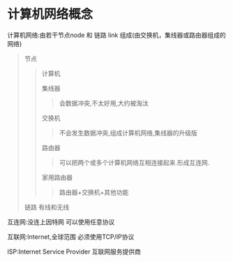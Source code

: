 # 计算机网络概念

计算机网络:由若干节点node 和 链路 link
组成(由交换机，集线器或路由器组成的网络)

> 节点
>
> > 计算机
> >
> > 集线器
> >
> > > 会数据冲突,不太好用,大约被淘汰
> >
> > 交换机
> >
> > > 不会发生数据冲突,组成计算机网络,集线器的升级版
> >
> > 路由器
> >
> > > 可以把两个或多个计算机网络互相连接起来.形成互连网.
> >
> > 家用路由器
> >
> > > 路由器+交换机+其他功能
>
> 链路 有线和无线

互连网:没连上因特网 可以使用任意协议

互联网:Internet,全球范围 必须使用TCP/IP协议

ISP:Internet Service Provider 互联网服务提供商
